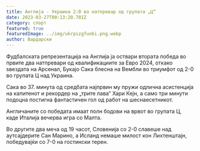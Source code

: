 ```yaml
---
title: Англија - Украина 2:0 во натпревар од групата „Ц“
date: 2023-03-27T00:13:20.701Z
category: спорт
featured: true
featuredImage: ../img/ukrpizgfunbi.png.webp
author: Вардарски
---
```


Фудбалската репрезентација на Англија ја оствари втората победа во првите два натпревари од квалификациите за Евро 2024, откако ѕвездата на Арсенал, Букајо Сака блесна на Вембли во триумфот од 2-0 во групата Ц над Украина.

Сака во 37. минута од средбата најпрвин му пружи одлична асистенција на капитенот и рекордер на „трите лава“ Хари Кејн, а само три минути подоцна постигна фантастичен гол од работ на шеснаесетникот.

Англичаните со победата имаат полн бодови на врвот во групата Ц, каде Италија вечерва игра со Малта.

Во другите два меча од 19 часот, Словенија со 2-0 славеше над аутсајдерите Сан Марино, а Исланд немаше милост кон Лихтенштајн, победувајќи со 7-0 на гостински терен.
